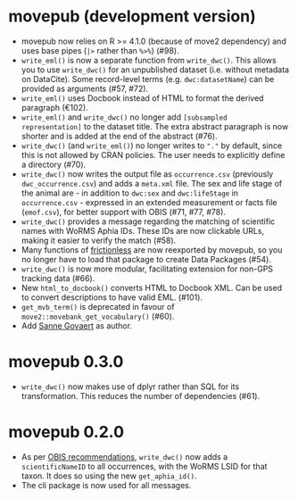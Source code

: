 # movepub (development version)

* movepub now relies on R >= 4.1.0 (because of move2 dependency) and uses base pipes (`|>` rather than `%>%`) (#98).
* `write_eml()` is now a separate function from `write_dwc()`. This allows you to use `write_dwc()` for an unpublished dataset (i.e. without metadata on DataCite). Some record-level terms (e.g. `dwc:datasetName`) can be provided as arguments (#57, #72).
* `write_eml()` uses Docbook instead of HTML to format the derived paragraph (€102).
* `write_eml()` and `write_dwc()` no longer add `[subsampled representation]` to the dataset title. The extra abstract paragraph is now shorter and is added at the end of the abstract (#76).
* `write_dwc()` (and `write_eml()`) no longer writes to `"."` by default, since this is not allowed by CRAN policies. The user needs to explicitly define a directory (#70).
* `write_dwc()` now writes the output file as `occurrence.csv` (previously `dwc_occurrence.csv`) and adds a `meta.xml` file. The sex and life stage of the animal are - in addition to `dwc:sex` and `dwc:lifeStage` in `occurrence.csv` - expressed in an extended measurement or facts file (`emof.csv`), for better support with OBIS (#71, #77, #78).
* `write_dwc()` provides a message regarding the matching of scientific names with WoRMS Aphia IDs. These IDs are now clickable URLs, making it easier to verify the match (#58).
* Many functions of [frictionless](https://docs.ropensci.org/frictionless/) are now reexported by movepub, so you no longer have to load that package to create Data Packages (#54).
* `write_dwc()` is now more modular, facilitating extension for non-GPS tracking data (#66).
* New `html_to_docbook()` converts HTML to Docbook XML. Can be used to convert descriptions to have valid EML. (#101).
* `get_mvb_term()` is deprecated in favour of `move2::movebank_get_vocabulary()` (#60).
* Add [Sanne Govaert](https://orcid.org/0000-0002-8939-1305) as author.

# movepub 0.3.0

* `write_dwc()` now makes use of dplyr rather than SQL for its transformation. This reduces the number of dependencies (#61).

# movepub 0.2.0

* As per [OBIS recommendations](https://manual.obis.org/darwin_core.html#taxonomy-and-identification), `write_dwc()` now adds a `scientificNameID` to all occurrences, with the WoRMS LSID for that taxon. It does so using the new `get_aphia_id()`.
* The cli package is now used for all messages.
